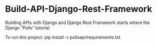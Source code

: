 # Build-API-Django-Rest-Framework
Building APIs with Django and Django Rest Framework starts where the Django “Polls” tutorial 

To run this project:
pip install -r pollsapi/requirements.txt
